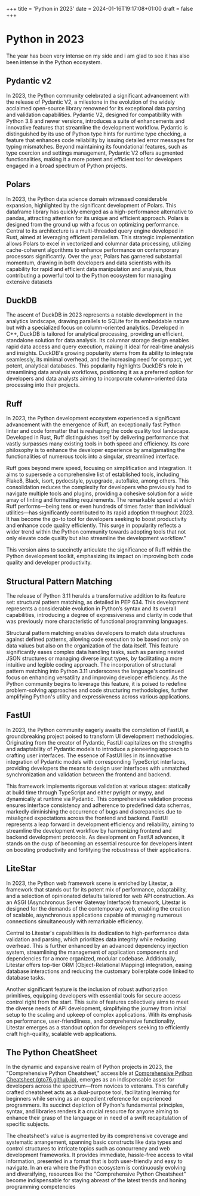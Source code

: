 +++
title = 'Python in 2023'
date = 2024-01-16T19:17:08+01:00
draft = false
+++

# Python in 2023

The year has been very intense on my side and i am glad to see it has also been intense in the Python ecosystem.

## Pydantic v2

In 2023, the Python community celebrated a significant advancement with the release of Pydantic V2,
a milestone in the evolution of the widely acclaimed open-source library renowned for its exceptional
data parsing and validation capabilities. Pydantic V2, designed for compatibility with Python 3.8 and newer versions,
introduces a suite of enhancements and innovative features that streamline the development workflow.
Pydantic is distinguished by its use of Python type hints for runtime type checking, a feature that enhances code reliability by
issuing detailed error messages for typing mismatches. Beyond maintaining its foundational features,
such as type coercion and settings management, Pydantic V2 offers augmented functionalities,
making it a more potent and efficient tool for developers engaged in a broad spectrum of Python projects.

## Polars

In 2023, the Python data science domain witnessed considerable expansion, highlighted by the significant development of Polars.
This dataframe library has quickly emerged as a high-performance alternative to pandas, attracting attention for its unique
and efficient approach. Polars is designed from the ground up with a focus on optimizing performance. Central to its architecture
is a multi-threaded query engine developed in Rust, aimed at leveraging efficient parallelism. This strategic implementation allows
Polars to excel in vectorized and columnar data processing, utilizing cache-coherent algorithms to enhance performance on
contemporary processors significantly. Over the year, Polars has garnered substantial momentum, drawing in both developers and
data scientists with its capability for rapid and efficient data manipulation and analysis, thus contributing a powerful
tool to the Python ecosystem for managing extensive datasets

## DuckDB

The ascent of DuckDB in 2023 represents a notable development in the analytics landscape, drawing parallels to SQLite for its embeddable nature but with a specialized focus on column-oriented analytics. Developed in C++, DuckDB is tailored for analytical processing, providing an efficient, standalone solution for data analysis. Its columnar storage design enables rapid data access and query execution, making it ideal for real-time analysis and insights. DuckDB's growing popularity stems from its ability to integrate seamlessly, its minimal overhead, and the increasing need for compact, yet potent, analytical databases. This popularity highlights DuckDB's role in streamlining data analysis workflows, positioning it as a preferred option for developers and data analysts aiming to incorporate column-oriented data processing into their projects.

## Ruff

In 2023, the Python development ecosystem experienced a significant advancement with the emergence of Ruff, an exceptionally fast Python linter and code formatter that is reshaping the code quality tool landscape. Developed in Rust, Ruff distinguishes itself by delivering performance that vastly surpasses many existing tools in both speed and efficiency. Its core philosophy is to enhance the developer experience by amalgamating the functionalities of numerous tools into a singular, streamlined interface.

Ruff goes beyond mere speed, focusing on simplification and integration. It aims to supersede a comprehensive list of established tools, including Flake8, Black, isort, pydocstyle, pyupgrade, autoflake, among others. This consolidation reduces the complexity for developers who previously had to navigate multiple tools and plugins, providing a cohesive solution for a wide array of linting and formatting requirements. The remarkable speed at which Ruff performs—being tens or even hundreds of times faster than individual utilities—has significantly contributed to its rapid adoption throughout 2023. It has become the go-to tool for developers seeking to boost productivity and enhance code quality efficiently. This surge in popularity reflects a wider trend within the Python community towards adopting tools that not only elevate code quality but also streamline the development workflow."

This version aims to succinctly articulate the significance of Ruff within the Python development toolkit, emphasizing its impact on improving both code quality and developer productivity.

## Structural Pattern Matching

The release of Python 3.11 heralds a transformative addition to its feature set: structural pattern matching, as detailed in PEP 634. This development represents a considerable evolution in Python’s syntax and its overall capabilities, introducing a degree of expressiveness and clarity in code that was previously more characteristic of functional programming languages.

Structural pattern matching enables developers to match data structures against defined patterns, allowing code execution to be based not only on data values but also on the organization of the data itself. This feature significantly eases complex data handling tasks, such as parsing nested JSON structures or managing diverse input types, by facilitating a more intuitive and legible coding approach. The incorporation of structural pattern matching into Python 3.11 underscores the language's continued focus on enhancing versatility and improving developer efficiency. As the Python community begins to leverage this feature, it is poised to redefine problem-solving approaches and code structuring methodologies, further amplifying Python's utility and expressiveness across various applications.

## FastUI

In 2023, the Python community eagerly awaits the completion of FastUI, a groundbreaking project poised to transform UI development methodologies. Originating from the creator of Pydantic, FastUI capitalizes on the strengths and adaptability of Pydantic models to introduce a pioneering approach to crafting user interfaces. The essence of FastUI lies in its innovative integration of Pydantic models with corresponding TypeScript interfaces, providing developers the means to design user interfaces with unmatched synchronization and validation between the frontend and backend.

This framework implements rigorous validation at various stages: statically at build time through TypeScript and either pyright or mypy, and dynamically at runtime via Pydantic. This comprehensive validation process ensures interface consistency and adherence to predefined data schemas, markedly diminishing the occurrence of bugs and discrepancies due to misaligned expectations across the frontend and backend. FastUI represents a leap forward in development efficiency and reliability, aiming to streamline the development workflow by harmonizing frontend and backend development protocols. As development on FastUI advances, it stands on the cusp of becoming an essential resource for developers intent on boosting productivity and fortifying the robustness of their applications.

## LiteStar

In 2023, the Python web framework scene is enriched by Litestar, a framework that stands out for its potent mix of performance, adaptability, and a selection of opinionated defaults tailored for web API construction. As an ASGI (Asynchronous Server Gateway Interface) framework, Litestar is designed for the demands of the contemporary web, enabling the creation of scalable, asynchronous applications capable of managing numerous connections simultaneously with remarkable efficiency.

Central to Litestar's capabilities is its dedication to high-performance data validation and parsing, which prioritizes data integrity while reducing overhead. This is further enhanced by an advanced dependency injection system, streamlining the management of application components and dependencies for a more organized, modular codebase. Additionally, Litestar offers top-tier ORM (Object-Relational Mapping) integration, easing database interactions and reducing the customary boilerplate code linked to database tasks.

Another significant feature is the inclusion of robust authorization primitives, equipping developers with essential tools for secure access control right from the start. This suite of features collectively aims to meet the diverse needs of API development, simplifying the journey from initial setup to the scaling and upkeep of complex applications. With its emphasis on performance, user-friendliness, and comprehensive functionality, Litestar emerges as a standout option for developers seeking to efficiently craft high-quality, scalable web applications.

## The Python CheatSheet

In the dynamic and expansive realm of Python projects in 2023, the "Comprehensive Python Cheatsheet," accessible at [Comprehensive Python Cheatsheet (gto76.github.io)](https://gto76.github.io/python-cheatsheet/), emerges as an indispensable asset for developers across the spectrum—from novices to veterans. This carefully crafted cheatsheet acts as a dual-purpose tool, facilitating learning for beginners while serving as an expedient reference for experienced programmers. Its succinct depiction of Python's fundamental principles, syntax, and libraries renders it a crucial resource for anyone aiming to enhance their grasp of the language or in need of a swift recapitulation of specific subjects.

The cheatsheet's value is augmented by its comprehensive coverage and systematic arrangement, spanning basic constructs like data types and control structures to intricate topics such as concurrency and web development frameworks. It provides immediate, hassle-free access to vital information, presented in a format that is both user-friendly and easy to navigate. In an era where the Python ecosystem is continuously evolving and diversifying, resources like the "Comprehensive Python Cheatsheet" become indispensable for staying abreast of the latest trends and honing programming competencies


